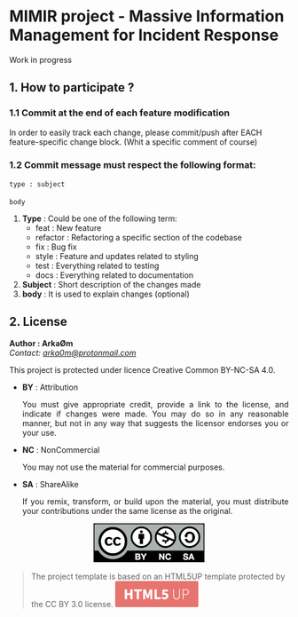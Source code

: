 # MIMIR project - Massive Information Management for Incident Response

Work in progress

## 1. How to participate ?

### 1.1 Commit at the end of each feature modification

In order to easily track each change, please commit/push after EACH feature-specific change block. (Whit a specific comment of course)

### 1.2 Commit message must respect the following format:

```
type : subject

body
```
1. **Type** : Could be one of the following term:
      * feat : New feature
      * refactor : Refactoring a specific section of the codebase
      * fix : Bug fix
      * style : Feature and updates related to styling
      * test : Everything related to testing
      * docs : Everything related to documentation
2. **Subject** : Short description of the changes made 
3. **body** : It is used to explain changes (optional)

## 2. License

**Author : ArkaØm**<br/>
*Contact: arka0m@protonmail.com*

This project is protected under licence Creative Common BY-NC-SA 4.0.

* **BY** : Attribution <p align="justify"> You must give appropriate credit, provide a link to the license, and indicate if changes were made. You may do so in any reasonable manner, but not in any way that suggests the licensor endorses you or your use.</p>
* **NC** : NonCommercial <p align="justify"> You may not use the material for commercial purposes.</p>
* **SA** : ShareAlike <p align="justify"> If you remix, transform, or build upon the material, you must distribute your contributions under the same license as the original. <p>

<div align="center">
<img src="./core/static/core/images/CC_BY-NC-SA.png" alt="CC BY-NC-SA 4.0">
</div>

> The project template is based on an HTML5UP template protected by the CC BY 3.0 license.
> ![HTML5UP_Logo](./core/static/core/images/HTML5UP.png)